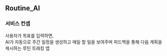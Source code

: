 ## Routine_AI

### 서비스 컨셉

사용자가 목표를 입력하면, <br>
AI가 자동으로 주간 일정을 생성하고
매일 할 일을 보여주며 피드백을 통해 다음 계획을 제시하는 루틴 트래킹 앱
